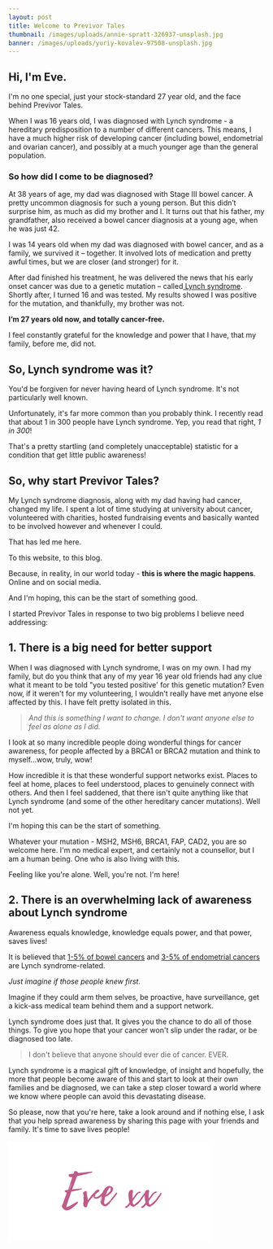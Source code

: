 ```yaml
---
layout: post
title: Welcome to Previvor Tales
thumbnail: /images/uploads/annie-spratt-326937-unsplash.jpg
banner: /images/uploads/yuriy-kovalev-97508-unsplash.jpg
---
```

## Hi, I'm Eve.

I'm no one special, just your stock-standard 27 year old, and the face behind Previvor Tales.

When I was 16 years old, I was diagnosed with Lynch syndrome - a hereditary predisposition to a number of different cancers. This means, I have a much higher risk of developing cancer (including bowel, endometrial and ovarian cancer), and possibly at a much younger age than the general population.

### So how did I come to be diagnosed?

At 38 years of age, my dad was diagnosed with Stage III bowel cancer. A pretty uncommon diagnosis for such a young person. But this didn’t surprise him, as much as did my brother and I. It turns out that his father, my grandfather, also received a bowel cancer diagnosis at a young age, when he was just 42.

I was 14 years old when my dad was diagnosed with bowel cancer, and as a family, we survived it – together. It involved lots of medication and pretty awful times, but we are closer (and stronger) for it.

After dad finished his treatment, he was delivered the news that his early onset cancer was due to a genetic mutation – called[ Lynch syndrome](https://lynchsyndrome.org.au/). Shortly after, I turned 16 and was tested. My results showed I was positive for the mutation, and thankfully, my brother was not.

**I’m 27 years old now, and totally cancer-free.**

I feel constantly grateful for the knowledge and power that I have, that my family, before me, did not.

## So, Lynch syndrome was it?

You'd be forgiven for never having heard of Lynch syndrome. It's not particularly well known.

Unfortunately, it's far more common than you probably think. I recently read that about 1 in 300 people have Lynch syndrome. Yep, you read that right, _1 in 300_!

That's a pretty startling (and completely unacceptable) statistic for a condition that get little public awareness!

## So, why start Previvor Tales?

My Lynch syndrome diagnosis, along with my dad having had cancer, changed my life. I spent a lot of time studying at university about cancer, volunteered with charities, hosted fundraising events and basically wanted to be involved however and whenever I could.

That has led me here.

To this website, to this blog.

Because, in reality, in our world today - **this is where the magic happens**. Online and on social media.

And I'm hoping, this can be the start of something good.

I  started Previvor Tales in response to two big problems I believe need addressing:

## 1. There is a big need for better support

When I was diagnosed with Lynch syndrome, I was on my own. I had my family, but do you think that any of my year 16 year old friends had any clue what it meant to be told "you tested positive' for this genetic mutation? Even now, if it weren't for my volunteering, I wouldn't really have met anyone else affected by this. I have felt pretty isolated in this.

> _And this is something I want to change. I don't want anyone else to feel as alone as I did._

I look at so many incredible people doing wonderful things for cancer awareness, for people affected by a BRCA1 or BRCA2 mutation and think to myself…wow, truly, wow!

How incredible it is that these wonderful support networks exist. Places to feel at home, places to feel understood, places to genuinely connect with others. And then I feel saddened, that there isn't quite anything like that Lynch syndrome (and some of the other hereditary cancer mutations). Well not yet.

I'm hoping this can be the start of something.

Whatever your mutation - MSH2, MSH6, BRCA1, FAP, CAD2, you are so welcome here. I'm no medical expert, and certainly not a counsellor, but I am a human being. One who is also living with this.

Feeling like you're alone. Well, you're not. I'm here!

## 2. There is an overwhelming lack of awareness about Lynch syndrome

Awareness equals knowledge, knowledge equals power, and that power, saves lives!

It is believed that [1-5% of bowel cancers](https://www.cancer.nsw.gov.au/understanding-cancer/cancer-in-nsw/hereditary-cancers/lynch-syndrome) and [3-5% of endometrial cancers](https://www.sgo.org/clinical-practice/guidelines/screening-for-lynch-syndrome-in-endometrial-cancer/) are Lynch syndrome-related.

_Just imagine if those people knew first._

Imagine if they could arm them selves, be proactive, have surveillance, get a kick-ass medical team behind them and a support network.

Lynch syndrome does just that. It gives you the chance to do all of those things. To give you hope that your cancer won't slip under the radar, or be diagnosed too late.

> I don't believe that anyone should ever die of cancer. EVER.

Lynch syndrome is a magical gift of knowledge, of insight and hopefully, the more that people become aware of this and start to look at their own families and be diagnosed, we can take a step closer toward a world where we know where people can avoid this devastating disease.

So please, now that you're here, take a look around and if nothing else, I ask that you help spread awareness by sharing this page with your friends and family. It's time to save lives people!

![Eve xx](/images/uploads/eve-xx.png)
